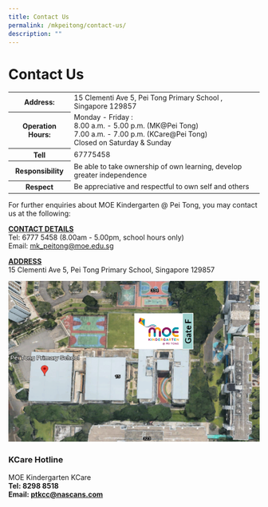 ```yaml
---
title: Contact Us
permalink: /mkpeitong/contact-us/
description: ""
---
```

# Contact Us

<table>
<tbody><tr>
<th>Address:</th>
<td>15 Clementi Ave 5, Pei Tong Primary School , Singapore 129857</td>
</tr>
<tr>
<th>Operation Hours:</th>
<td>Monday - Friday :<br>
8.00 a.m. - 5.00 p.m. (MK@Pei Tong)<br>
7.00 a.m. - 7.00 p.m. (KCare@Pei Tong)<br>
Closed on Saturday &amp; Sunday
</td>
</tr>
<tr>
<th>Tell</th>
<td>67775458</td>
</tr>
	<tr>
<th>Responsibility</th>
<td>Be able to take ownership of own learning, develop greater independence</td>
</tr>
		<tr>
<th>Respect</th>
<td>Be appreciative and respectful to own self and others</td>
</tr>
	</tbody></table>

For further enquiries about MOE Kindergarten @ Pei Tong, you may contact us at the following:

  

<b><u>CONTACT DETAILS</u></b><br>
Tel: 6777 5458 (8.00am - 5.00pm, school hours only)<br>
Email:&nbsp;[mk\_peitong@moe.edu.sg](mailto:mk_peitong@moe.edu.sg)  

  

<b><u>ADDRESS</u></b><br>
15 Clementi Ave 5, Pei Tong Primary School, Singapore 129857


![](/images/MK@Pei%20Tong/Map.png)

### KCare Hotline

MOE Kindergarten KCare<br>
**Tel: 8298 8518**<br>
**Email: [ptkcc@nascans.com](ptkcc@nascans.com)**
